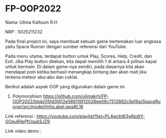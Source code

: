 # FP-OOP2022
Nama: Ulima Kaltsum R.H

NRP : 5025211232

Pada final project ini, saya membuat sebuah game bertemakan luar angkasa yaitu Space Runner dengan sumber referensi dari YouTube.

Pada menu utama, terdapat button untuk Play, Scores, Help, Credit, dan Exit. Jika Play button ditekan, kita dapat memilih 1 di antara 4 pilihan kapal untuk bermain. Di dalam game-nya sendiri, pada dasarnya kita akan mendapat poin ketika berhasil menangkap bintang dan akan mati jika terkena meteor abu-abu dan coklat. 

Berikut adalah aspek OOP yang digunakan dalam game ini.

1. Polymorphism
https://github.com/ulimakrh/FP-OOP2022/blob/05fd3f412e588116f12028ee08c7512862c9a16a/SpaceRunner/src/model/InfoLabel.java#L16



Link referensi : https://youtube.com/playlist?list=PL4wcbt63yAbdtY-GOeuRjIePfUsukSJZ9

Link video demo : 
